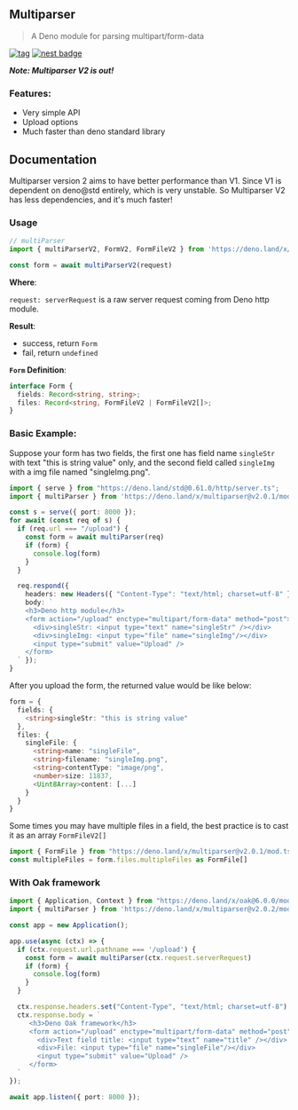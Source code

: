 ## Multiparser

> A Deno module for parsing multipart/form-data

[![tag](https://img.shields.io/badge/Deno%20-std%400.61.0-333?&logo=Deno)](https://deno.land/std@0.61.0)
[![nest badge](https://nest.land/badge.svg)](https://nest.land/package/multiparser)

***Note: Multiparser V2 is out!***

### Features:

- Very simple API
- Upload options
- Much faster than deno standard library

## Documentation

Multiparser version 2 aims to have better performance than V1. Since V1 is dependent on deno@std entirely, which is very unstable. So Multiparser V2 has less dependencies, and it's much faster!

### Usage
```ts
// multiParser
import { multiParserV2, FormV2, FormFileV2 } from 'https://deno.land/x/multiparser@v2.0.1/mod.ts'

const form = await multiParserV2(request)

```
**Where**: 

  ```request: serverRequest``` is a raw server request coming from Deno http module.

**Result**: 
  - success, return `Form`
  - fail, return `undefined`

**`Form` Definition**:

```ts
interface Form {
  fields: Record<string, string>;
  files: Record<string, FormFileV2 | FormFileV2[]>;
}
```

### Basic Example: 

Suppose your form has two fields, the first one has field name `singleStr` with text "this is string value" only, and the second field called `singleImg` with a img file named "singleImg.png". 

```ts
import { serve } from "https://deno.land/std@0.61.0/http/server.ts";
import { multiParser } from 'https://deno.land/x/multiparser@v2.0.1/mod.ts'

const s = serve({ port: 8000 });
for await (const req of s) {
  if (req.url === "/upload") {
    const form = await multiParser(req)
    if (form) {
      console.log(form)
    }
  }

  req.respond({
    headers: new Headers({ "Content-Type": "text/html; charset=utf-8" }),
    body: `
    <h3>Deno http module</h3>
    <form action="/upload" enctype="multipart/form-data" method="post">
      <div>singleStr: <input type="text" name="singleStr" /></div>
      <div>singleImg: <input type="file" name="singleImg"/></div>
      <input type="submit" value="Upload" />
    </form>
  ` });
}
```

After you upload the form, the returned value would be like below: 

```ts
form = {
  fields: {
    <string>singleStr: "this is string value"
  },
  files: {
    singleFile: {
      <string>name: "singleFile",
      <string>filename: "singleImg.png",
      <string>contentType: "image/png",
      <number>size: 11837,
      <Uint8Array>content: [...]
    }
  }
}

```
Some times you may have multiple files in a field, the best practice is to cast it as an array `FormFileV2[]`
```ts
import { FormFile } from "https://deno.land/x/multiparser@v2.0.1/mod.ts";
const multipleFiles = form.files.multipleFiles as FormFile[]
```


### With Oak framework
```ts
import { Application, Context } from "https://deno.land/x/oak@6.0.0/mod.ts";
import { multiParser } from 'https://deno.land/x/multiparser@v2.0.2/mod.ts'

const app = new Application();

app.use(async (ctx) => {
  if (ctx.request.url.pathname === '/upload') {
    const form = await multiParser(ctx.request.serverRequest)
    if (form) {
      console.log(form)
    }
  }

  ctx.response.headers.set("Content-Type", "text/html; charset=utf-8")
  ctx.response.body = `
     <h3>Deno Oak framework</h3>
     <form action="/upload" enctype="multipart/form-data" method="post">
       <div>Text field title: <input type="text" name="title" /></div>
       <div>File: <input type="file" name="singleFile"/></div>
       <input type="submit" value="Upload" />
     </form>
  `
});

await app.listen({ port: 8000 });
```
